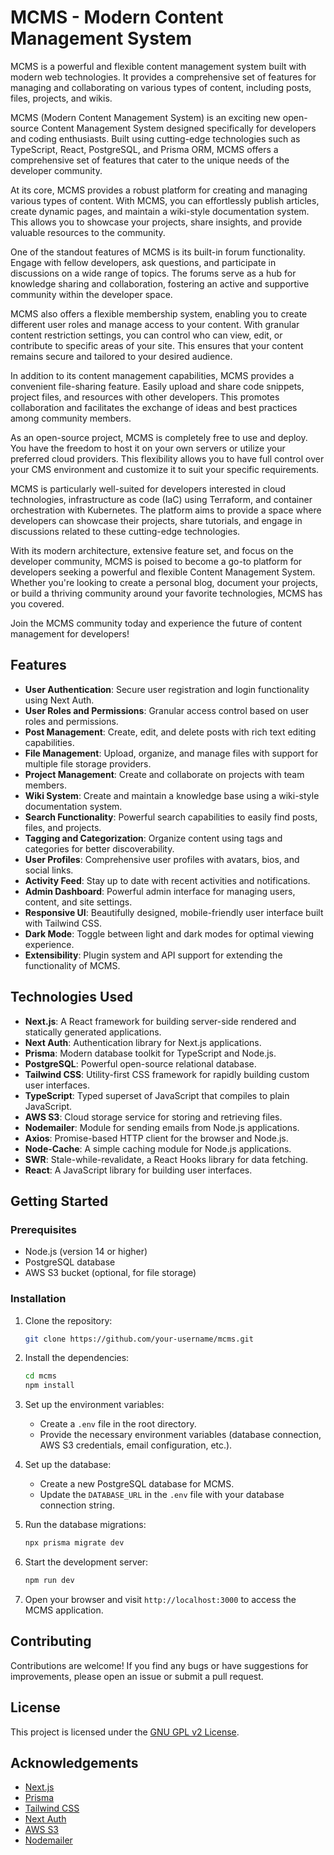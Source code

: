 # MCMS - Modern Content Management System

MCMS is a powerful and flexible content management system built with modern web technologies. It provides a comprehensive set of features for managing and collaborating on various types of content, including posts, files, projects, and wikis.

MCMS (Modern Content Management System) is an exciting new open-source Content Management System designed specifically for developers and coding enthusiasts. Built using cutting-edge technologies such as TypeScript, React, PostgreSQL, and Prisma ORM, MCMS offers a comprehensive set of features that cater to the unique needs of the developer community.

At its core, MCMS provides a robust platform for creating and managing various types of content. With MCMS, you can effortlessly publish articles, create dynamic pages, and maintain a wiki-style documentation system. This allows you to showcase your projects, share insights, and provide valuable resources to the community.

One of the standout features of MCMS is its built-in forum functionality. Engage with fellow developers, ask questions, and participate in discussions on a wide range of topics. The forums serve as a hub for knowledge sharing and collaboration, fostering an active and supportive community within the developer space.

MCMS also offers a flexible membership system, enabling you to create different user roles and manage access to your content. With granular content restriction settings, you can control who can view, edit, or contribute to specific areas of your site. This ensures that your content remains secure and tailored to your desired audience.

In addition to its content management capabilities, MCMS provides a convenient file-sharing feature. Easily upload and share code snippets, project files, and resources with other developers. This promotes collaboration and facilitates the exchange of ideas and best practices among community members.

As an open-source project, MCMS is completely free to use and deploy. You have the freedom to host it on your own servers or utilize your preferred cloud providers. This flexibility allows you to have full control over your CMS environment and customize it to suit your specific requirements.

MCMS is particularly well-suited for developers interested in cloud technologies, infrastructure as code (IaC) using Terraform, and container orchestration with Kubernetes. The platform aims to provide a space where developers can showcase their projects, share tutorials, and engage in discussions related to these cutting-edge technologies.

With its modern architecture, extensive feature set, and focus on the developer community, MCMS is poised to become a go-to platform for developers seeking a powerful and flexible Content Management System. Whether you're looking to create a personal blog, document your projects, or build a thriving community around your favorite technologies, MCMS has you covered.

Join the MCMS community today and experience the future of content management for developers!

## Features

- **User Authentication**: Secure user registration and login functionality using Next Auth.
- **User Roles and Permissions**: Granular access control based on user roles and permissions.
- **Post Management**: Create, edit, and delete posts with rich text editing capabilities.
- **File Management**: Upload, organize, and manage files with support for multiple file storage providers.
- **Project Management**: Create and collaborate on projects with team members.
- **Wiki System**: Create and maintain a knowledge base using a wiki-style documentation system.
- **Search Functionality**: Powerful search capabilities to easily find posts, files, and projects.
- **Tagging and Categorization**: Organize content using tags and categories for better discoverability.
- **User Profiles**: Comprehensive user profiles with avatars, bios, and social links.
- **Activity Feed**: Stay up to date with recent activities and notifications.
- **Admin Dashboard**: Powerful admin interface for managing users, content, and site settings.
- **Responsive UI**: Beautifully designed, mobile-friendly user interface built with Tailwind CSS.
- **Dark Mode**: Toggle between light and dark modes for optimal viewing experience.
- **Extensibility**: Plugin system and API support for extending the functionality of MCMS.

## Technologies Used

- **Next.js**: A React framework for building server-side rendered and statically generated applications.
- **Next Auth**: Authentication library for Next.js applications.
- **Prisma**: Modern database toolkit for TypeScript and Node.js.
- **PostgreSQL**: Powerful open-source relational database.
- **Tailwind CSS**: Utility-first CSS framework for rapidly building custom user interfaces.
- **TypeScript**: Typed superset of JavaScript that compiles to plain JavaScript.
- **AWS S3**: Cloud storage service for storing and retrieving files.
- **Nodemailer**: Module for sending emails from Node.js applications.
- **Axios**: Promise-based HTTP client for the browser and Node.js.
- **Node-Cache**: A simple caching module for Node.js applications.
- **SWR**: Stale-while-revalidate, a React Hooks library for data fetching.
- **React**: A JavaScript library for building user interfaces.

## Getting Started

### Prerequisites

- Node.js (version 14 or higher)
- PostgreSQL database
- AWS S3 bucket (optional, for file storage)

### Installation

1. Clone the repository:

   ```bash
   git clone https://github.com/your-username/mcms.git
   ```

2. Install the dependencies:

   ```bash
   cd mcms
   npm install
   ```

3. Set up the environment variables:

   - Create a `.env` file in the root directory.
   - Provide the necessary environment variables (database connection, AWS S3 credentials, email configuration, etc.).

4. Set up the database:

   - Create a new PostgreSQL database for MCMS.
   - Update the `DATABASE_URL` in the `.env` file with your database connection string.

5. Run the database migrations:

   ```bash
   npx prisma migrate dev
   ```

6. Start the development server:

   ```bash
   npm run dev
   ```

7. Open your browser and visit `http://localhost:3000` to access the MCMS application.

## Contributing

Contributions are welcome! If you find any bugs or have suggestions for improvements, please open an issue or submit a pull request.

## License

This project is licensed under the [GNU GPL v2 License](LICENSE).

## Acknowledgements

- [Next.js](https://nextjs.org/)
- [Prisma](https://www.prisma.io/)
- [Tailwind CSS](https://tailwindcss.com/)
- [Next Auth](https://next-auth.js.org/)
- [AWS S3](https://aws.amazon.com/s3/)
- [Nodemailer](https://nodemailer.com/)
